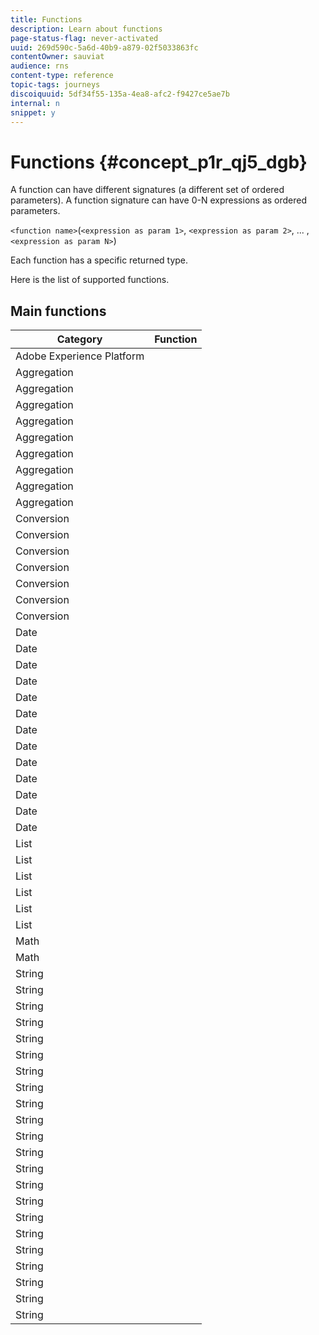 ```yaml
---
title: Functions
description: Learn about functions
page-status-flag: never-activated
uuid: 269d590c-5a6d-40b9-a879-02f5033863fc
contentOwner: sauviat
audience: rns
content-type: reference
topic-tags: journeys
discoiquuid: 5df34f55-135a-4ea8-afc2-f9427ce5ae7b
internal: n
snippet: y
---
```


# Functions {#concept_p1r_qj5_dgb}

A function can have different signatures (a different set of ordered parameters). A function signature can have 0-N expressions as ordered parameters.

`<function name>`(`<expression as param 1>`, `<expression as param 2>`, ... ,`<expression as param N>`)

Each function has a specific returned type. 

Here is the list of supported functions.

## Main functions

| Category    | Function              |
|-------------|-----------------------|
| Adobe Experience Platform | [](../functions/functioninsegment.md)|
| Aggregation | [](../functions/functionavg.md)|
| Aggregation | [](../functions/functioncount.md)|
| Aggregation | [](../functions/functioncountonlynull.md)|
| Aggregation | [](../functions/functioncountwithnull.md)|
| Aggregation | [](../functions/functiondistinctcount.md)|
| Aggregation | [](../functions/functiondistinctcountwithnull.md)|
| Aggregation | [](../functions/functionmax.md)|
| Aggregation | [](../functions/functionmin.md)|
| Aggregation | [](../functions/functionsum.md)|
| Conversion  | [](../functions/functiontobool.md)|
| Conversion  | [](../functions/functiontodatetime.md)|
| Conversion  | [](../functions/functiontodatetimeonly.md)|
| Conversion  | [](../functions/functiontodecimal.md)|
| Conversion  | [](../functions/functiontoduration.md)|
| Conversion  | [](../functions/functiontointeger.md)|
| Conversion  | [](../functions/functiontostring.md)|
| Date        | [](../functions/functioncurrenttimeinmillis.md)|
| Date        | [](../functions/functioninlastdays.md)|
| Date        | [](../functions/functioninlasthours.md)|
| Date        | [](../functions/functioninlastmonths.md)|
| Date        | [](../functions/functioninlastyears.md)|
| Date        | [](../functions/functioninnextdays.md)|
| Date        | [](../functions/functioninnexthours.md)|
| Date        | [](../functions/functioninnextmonths.md)|
| Date        | [](../functions/functioninnextyears.md)|
| Date        | [](../functions/functionnow.md)|
| Date        | [](../functions/functionnowwithdelta.md)|
| Date        | [](../functions/functionsethours.md)|
| Date        | [](../functions/functionsetdays.md)|
| List        | [](../functions/functiondistinct.md)|
| List        | [](../functions/functiondistinctcount.md)|
| List        | [](../functions/functionin.md)|
| List        | [](../functions/functionlistsize.md)|
| List        | [](../functions/functionserializelist.md)|
| List        | [](../functions/functionsort.md)|
| Math        | [](../functions/functionrandom.md)|
| Math        | [](../functions/functionround.md)|
| String      | [](../functions/functionconcat.md)|
| String      | [](../functions/functioncontain.md)|
| String      | [](../functions/functioncontainwithignorecase.md)|
| String      | [](../functions/functionendwith.md)|
| String      | [](../functions/functionendwithignorecase.md)|
| String      | [](../functions/functionequalignorecase.md)|
| String      | [](../functions/functionindexof.md)|
| String      | [](../functions/functionisempty.md)|
| String      | [](../functions/functionisnotempty.md)|
| String      | [](../functions/functionlastindexof.md)|
| String      | [](../functions/functionlength.md)|
| String      | [](../functions/functionlower.md)|
| String      | [](../functions/functionmatchregexp.md)|
| String      | [](../functions/functionnotequalignorecase.md)|
| String      | [](../functions/functionreplace.md)|
| String      | [](../functions/functionreplaceall.md)|
| String      | [](../functions/functionstartwith.md)|
| String      | [](../functions/functionstartwithignorecase.md)|
| String      | [](../functions/functionsubstr.md)|
| String      | [](../functions/functiontrim.md)|
| String      | [](../functions/functionupper.md)|
| String      | [](../functions/functionuuid.md)|
